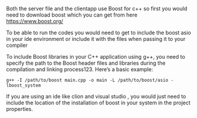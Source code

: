 Both the server file and the clientapp use Boost for c++ so first you would need to download boost which you can get from here https://www.boost.org/

To be able to run the codes you would need to get to include the boost asio in your ide environment or include it with the files when passing it to your compiler

To include Boost libraries in your C++ application using g++, you need to specify the path to the Boost header files and libraries during the compilation and linking process123. Here’s a basic example:

```g++ -I /path/to/boost main.cpp -o main -L /path/to/boost/asio -lboost_system```

If you are using an ide like clion and visual studio , you would just need to include the location of the installation of boost in your system in the project properties.

